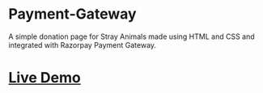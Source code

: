 # Payment-Gateway
A simple donation page for Stray Animals made using HTML and CSS and integrated with Razorpay Payment Gateway.


# [Live Demo](https://amrita001.github.io/Payment-Gateway/)
